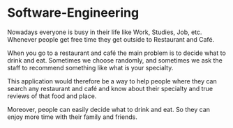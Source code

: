 # Software-Engineering
Nowadays everyone is busy in their life like Work, Studies, Job, etc. Whenever people get free time they get outside to Restaurant and Café.
 
When you go to a restaurant and café the main problem is to decide what to drink and eat. Sometimes we choose randomly, and sometimes we ask the staff to recommend something like what is your specialty.
 
This application would therefore be a way to help people where they can search any restaurant and café and know about their specialty and true reviews of that food and place.
 
Moreover, people can easily decide what to drink and eat. So they can enjoy more time with their family and friends. 
